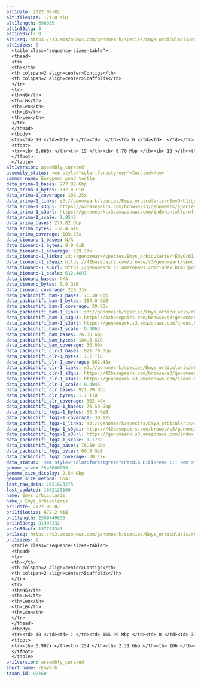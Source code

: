 ```yaml
---
alt1date: 2022-09-02
alt1filesize: 171.8 KiB
alt1length: 698035
alt1n50ctg: 0
alt1n50scf: 0
alt1seq: https://s3.amazonaws.com/genomeark/species/Emys_orbicularis/rEmyOrb1/assembly_curated/rEmyOrb1.alt.cur.20220902.fasta.gz
alt1sizes: |
  <table class="sequence-sizes-table">
  <thead>
  <tr>
  <th></th>
  <th colspan=2 align=center>Contigs</th>
  <th colspan=2 align=center>Scaffolds</th>
  </tr>
  <tr>
  <th>NG</th>
  <th>LG</th>
  <th>Len</th>
  <th>LG</th>
  <th>Len</th>
  </tr>
  </thead>
  <tbody>
  <tr><td> 10 </td><td> 0 </td><td>  </td><td> 0 </td><td>  </td></tr>  <tr><td> 20 </td><td> 0 </td><td>  </td><td> 0 </td><td>  </td></tr>  <tr><td> 30 </td><td> 0 </td><td>  </td><td> 0 </td><td>  </td></tr>  <tr><td> 40 </td><td> 0 </td><td>  </td><td> 0 </td><td>  </td></tr>  <tr style="background-color:#cccccc;"><td> 50 </td><td> 0 </td><td>  </td><td> 0 </td><td>  </td></tr>  <tr><td> 60 </td><td> 0 </td><td>  </td><td> 0 </td><td>  </td></tr>  <tr><td> 70 </td><td> 0 </td><td>  </td><td> 0 </td><td>  </td></tr>  <tr><td> 80 </td><td> 0 </td><td>  </td><td> 0 </td><td>  </td></tr>  <tr><td> 90 </td><td> 0 </td><td>  </td><td> 0 </td><td>  </td></tr>  <tr><td> 100 </td><td> 0 </td><td>  </td><td> 0 </td><td>  </td></tr>  </tbody>
  <tfoot>
  <tr><th> 0.000x </th><th> 19 </th><th> 0.70 Mbp </th><th> 19 </th><th> 0.70 Mbp </th></tr>
  </tfoot>
  </table>
alt1version: assembly_curated
assembly_status: <em style="color:forestgreen">Curated</em>
common_name: European pond turtle
data_arima-1_bases: 277.82 Gbp
data_arima-1_bytes: 132.4 GiB
data_arima-1_coverage: 109.25x
data_arima-1_links: s3://genomeark/species/Emys_orbicularis/rEmyOrb1/genomic_data/arima/<br>
data_arima-1_s3gui: https://42basepairs.com/browse/s3/genomeark/species/Emys_orbicularis/rEmyOrb1/genomic_data/arima/
data_arima-1_s3url: https://genomeark.s3.amazonaws.com/index.html?prefix=species/Emys_orbicularis/rEmyOrb1/genomic_data/arima/
data_arima-1_scale: 1.9542
data_arima_bases: 277.82 Gbp
data_arima_bytes: 132.4 GiB
data_arima_coverage: 109.25x
data_bionano-1_bases: N/A
data_bionano-1_bytes: 0.9 GiB
data_bionano-1_coverage: 229.33x
data_bionano-1_links: s3://genomeark/species/Emys_orbicularis/rEmyOrb1/genomic_data/bionano/<br>
data_bionano-1_s3gui: https://42basepairs.com/browse/s3/genomeark/species/Emys_orbicularis/rEmyOrb1/genomic_data/bionano/
data_bionano-1_s3url: https://genomeark.s3.amazonaws.com/index.html?prefix=species/Emys_orbicularis/rEmyOrb1/genomic_data/bionano/
data_bionano-1_scale: 612.4697
data_bionano_bases: N/A
data_bionano_bytes: 0.9 GiB
data_bionano_coverage: 229.33x
data_pacbiohifi_bam-1_bases: 76.30 Gbp
data_pacbiohifi_bam-1_bytes: 184.0 GiB
data_pacbiohifi_bam-1_coverage: 30.00x
data_pacbiohifi_bam-1_links: s3://genomeark/species/Emys_orbicularis/rEmyOrb1/genomic_data/pacbio_hifi/<br>
data_pacbiohifi_bam-1_s3gui: https://42basepairs.com/browse/s3/genomeark/species/Emys_orbicularis/rEmyOrb1/genomic_data/pacbio_hifi/
data_pacbiohifi_bam-1_s3url: https://genomeark.s3.amazonaws.com/index.html?prefix=species/Emys_orbicularis/rEmyOrb1/genomic_data/pacbio_hifi/
data_pacbiohifi_bam-1_scale: 0.3863
data_pacbiohifi_bam_bases: 76.30 Gbp
data_pacbiohifi_bam_bytes: 184.0 GiB
data_pacbiohifi_bam_coverage: 30.00x
data_pacbiohifi_clr-1_bases: 921.79 Gbp
data_pacbiohifi_clr-1_bytes: 1.7 TiB
data_pacbiohifi_clr-1_coverage: 362.48x
data_pacbiohifi_clr-1_links: s3://genomeark/species/Emys_orbicularis/rEmyOrb1/genomic_data/pacbio_hifi/<br>
data_pacbiohifi_clr-1_s3gui: https://42basepairs.com/browse/s3/genomeark/species/Emys_orbicularis/rEmyOrb1/genomic_data/pacbio_hifi/
data_pacbiohifi_clr-1_s3url: https://genomeark.s3.amazonaws.com/index.html?prefix=species/Emys_orbicularis/rEmyOrb1/genomic_data/pacbio_hifi/
data_pacbiohifi_clr-1_scale: 0.4945
data_pacbiohifi_clr_bases: 921.79 Gbp
data_pacbiohifi_clr_bytes: 1.7 TiB
data_pacbiohifi_clr_coverage: 362.48x
data_pacbiohifi_fqgz-1_bases: 76.59 Gbp
data_pacbiohifi_fqgz-1_bytes: 60.5 GiB
data_pacbiohifi_fqgz-1_coverage: 30.12x
data_pacbiohifi_fqgz-1_links: s3://genomeark/species/Emys_orbicularis/rEmyOrb1/genomic_data/pacbio_hifi/<br>
data_pacbiohifi_fqgz-1_s3gui: https://42basepairs.com/browse/s3/genomeark/species/Emys_orbicularis/rEmyOrb1/genomic_data/pacbio_hifi/
data_pacbiohifi_fqgz-1_s3url: https://genomeark.s3.amazonaws.com/index.html?prefix=species/Emys_orbicularis/rEmyOrb1/genomic_data/pacbio_hifi/
data_pacbiohifi_fqgz-1_scale: 1.1782
data_pacbiohifi_fqgz_bases: 76.59 Gbp
data_pacbiohifi_fqgz_bytes: 60.5 GiB
data_pacbiohifi_fqgz_coverage: 30.12x
data_status: '<em style="color:forestgreen">PacBio HiFi</em> ::: <em style="color:forestgreen">Arima</em>'
genome_size: 2543000000
genome_size_display: 2.54 Gbp
genome_size_method: GoAT
last_raw_data: 1651623575
last_updated: 1662125160
name: Emys orbicularis
name_: Emys_orbicularis
pri1date: 2022-09-02
pri1filesize: 672.2 MiB
pri1length: 2309740635
pri1n50ctg: 81997332
pri1n50scf: 137743343
pri1seq: https://s3.amazonaws.com/genomeark/species/Emys_orbicularis/rEmyOrb1/assembly_curated/rEmyOrb1.pri.cur.20220902.fasta.gz
pri1sizes: |
  <table class="sequence-sizes-table">
  <thead>
  <tr>
  <th></th>
  <th colspan=2 align=center>Contigs</th>
  <th colspan=2 align=center>Scaffolds</th>
  </tr>
  <tr>
  <th>NG</th>
  <th>LG</th>
  <th>Len</th>
  <th>LG</th>
  <th>Len</th>
  </tr>
  </thead>
  <tbody>
  <tr><td> 10 </td><td> 1 </td><td> 155.99 Mbp </td><td> 0 </td><td> 373.89 Mbp </td></tr>  <tr><td> 20 </td><td> 3 </td><td> 138.76 Mbp </td><td> 1 </td><td> 300.50 Mbp </td></tr>  <tr><td> 30 </td><td> 5 </td><td> 115.74 Mbp </td><td> 2 </td><td> 217.68 Mbp </td></tr>  <tr><td> 40 </td><td> 7 </td><td> 106.76 Mbp </td><td> 3 </td><td> 158.42 Mbp </td></tr>  <tr style="background-color:#cccccc;"><td> 50 </td><td> 10 </td><td style="background-color:#88ff88;"> 82.00 Mbp </td><td> 5 </td><td style="background-color:#88ff88;"> 137.74 Mbp </td></tr>  <tr><td> 60 </td><td> 14 </td><td> 48.41 Mbp </td><td> 7 </td><td> 114.20 Mbp </td></tr>  <tr><td> 70 </td><td> 21 </td><td> 26.07 Mbp </td><td> 10 </td><td> 81.30 Mbp </td></tr>  <tr><td> 80 </td><td> 36 </td><td> 11.60 Mbp </td><td> 14 </td><td> 34.91 Mbp </td></tr>  <tr><td> 90 </td><td> 119 </td><td> 447.85 Kbp </td><td> 24 </td><td> 18.16 Mbp </td></tr>  <tr><td> 100 </td><td> 0 </td><td>  </td><td> 0 </td><td>  </td></tr>  </tbody>
  <tfoot>
  <tr><th> 0.907x </th><th> 254 </th><th> 2.31 Gbp </th><th> 106 </th><th> 2.31 Gbp </th></tr>
  </tfoot>
  </table>
pri1version: assembly_curated
short_name: rEmyOrb
taxon_id: 82168
---
```

